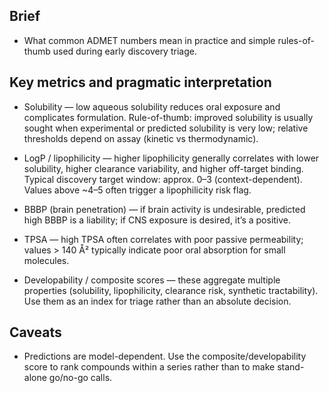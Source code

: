 ## Brief

- What common ADMET numbers mean in practice and simple rules-of-thumb used during early discovery triage.

## Key metrics and pragmatic interpretation

- Solubility — low aqueous solubility reduces oral exposure and complicates formulation. Rule-of-thumb: improved solubility is usually sought when experimental or predicted solubility is very low; relative thresholds depend on assay (kinetic vs thermodynamic).

- LogP / lipophilicity — higher lipophilicity generally correlates with lower solubility, higher clearance variability, and higher off-target binding. Typical discovery target window: approx. 0–3 (context-dependent). Values above ~4–5 often trigger a lipophilicity risk flag.

- BBBP (brain penetration) — if brain activity is undesirable, predicted high BBBP is a liability; if CNS exposure is desired, it’s a positive.

- TPSA — high TPSA often correlates with poor passive permeability; values > 140 Å² typically indicate poor oral absorption for small molecules.

- Developability / composite scores — these aggregate multiple properties (solubility, lipophilicity, clearance risk, synthetic tractability). Use them as an index for triage rather than an absolute decision.

## Caveats

- Predictions are model-dependent. Use the composite/developability score to rank compounds within a series rather than to make stand-alone go/no-go calls.